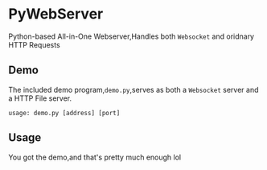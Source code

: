 # PyWebServer
Python-based All-in-One Webserver,Handles both `Websocket` and oridnary HTTP Requests

## Demo
The included demo program,`demo.py`,serves as both a `Websocket` server and a HTTP File server.

`usage:	demo.py [address] [port]`

## Usage
You got the demo,and that's pretty much enough lol